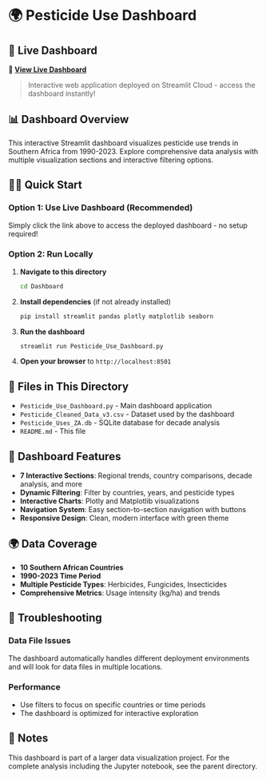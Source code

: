 # 🌍 Pesticide Use Dashboard

## 🚀 Live Dashboard

**🔗 [View Live Dashboard](https://pesticide-use-visualization.streamlit.app/)**

> Interactive web application deployed on Streamlit Cloud - access the dashboard instantly!

## 📊 Dashboard Overview

This interactive Streamlit dashboard visualizes pesticide use trends in Southern Africa from 1990-2023. Explore comprehensive data analysis with multiple visualization sections and interactive filtering options.

## 🏃‍♂️ Quick Start

### Option 1: Use Live Dashboard (Recommended)
Simply click the link above to access the deployed dashboard - no setup required!

### Option 2: Run Locally

1. **Navigate to this directory**
   ```bash
   cd Dashboard
   ```

2. **Install dependencies** (if not already installed)
   ```bash
   pip install streamlit pandas plotly matplotlib seaborn
   ```

3. **Run the dashboard**
   ```bash
   streamlit run Pesticide_Use_Dashboard.py
   ```

4. **Open your browser** to `http://localhost:8501`

## 📁 Files in This Directory

- `Pesticide_Use_Dashboard.py` - Main dashboard application
- `Pesticide_Cleaned_Data_v3.csv` - Dataset used by the dashboard
- `Pesticide_Uses_ZA.db` - SQLite database for decade analysis
- `README.md` - This file

## 🎯 Dashboard Features

- **7 Interactive Sections**: Regional trends, country comparisons, decade analysis, and more
- **Dynamic Filtering**: Filter by countries, years, and pesticide types
- **Interactive Charts**: Plotly and Matplotlib visualizations
- **Navigation System**: Easy section-to-section navigation with buttons
- **Responsive Design**: Clean, modern interface with green theme

## 🌍 Data Coverage

- **10 Southern African Countries**
- **1990-2023 Time Period**
- **Multiple Pesticide Types**: Herbicides, Fungicides, Insecticides
- **Comprehensive Metrics**: Usage intensity (kg/ha) and trends

## 🔧 Troubleshooting

### Data File Issues
The dashboard automatically handles different deployment environments and will look for data files in multiple locations.

### Performance
- Use filters to focus on specific countries or time periods
- The dashboard is optimized for interactive exploration

## 📝 Notes

This dashboard is part of a larger data visualization project. For the complete analysis including the Jupyter notebook, see the parent directory.
